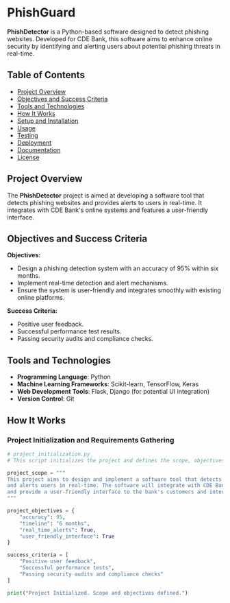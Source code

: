 # PhishGuard

**PhishDetector** is a Python-based software designed to detect phishing websites. Developed for CDE Bank, this software aims to enhance online security by identifying and alerting users about potential phishing threats in real-time. 

## Table of Contents

- [Project Overview](#project-overview)
- [Objectives and Success Criteria](#objectives-and-success-criteria)
- [Tools and Technologies](#tools-and-technologies)
- [How It Works](#how-it-works)
- [Setup and Installation](#setup-and-installation)
- [Usage](#usage)
- [Testing](#testing)
- [Deployment](#deployment)
- [Documentation](#documentation)
- [License](#license)

## Project Overview

The **PhishDetector** project is aimed at developing a software tool that detects phishing websites and provides alerts to users in real-time. It integrates with CDE Bank's online systems and features a user-friendly interface.

## Objectives and Success Criteria

**Objectives:**
- Design a phishing detection system with an accuracy of 95% within six months.
- Implement real-time detection and alert mechanisms.
- Ensure the system is user-friendly and integrates smoothly with existing online platforms.

**Success Criteria:**
- Positive user feedback.
- Successful performance test results.
- Passing security audits and compliance checks.

## Tools and Technologies

- **Programming Language**: Python
- **Machine Learning Frameworks**: Scikit-learn, TensorFlow, Keras
- **Web Development Tools**: Flask, Django (for potential UI integration)
- **Version Control**: Git

## How It Works

### Project Initialization and Requirements Gathering

```python
# project_initialization.py
# This script initializes the project and defines the scope, objectives, and tools.

project_scope = """
This project aims to design and implement a software tool that detects any website of phishing nature 
and alerts users in real-time. The software will integrate with CDE Bank's current online systems 
and provide a user-friendly interface to the bank's customers and internal staff.
"""

project_objectives = {
    "accuracy": 95,
    "timeline": "6 months",
    "real_time_alerts": True,
    "user_friendly_interface": True
}

success_criteria = [
    "Positive user feedback",
    "Successful performance tests",
    "Passing security audits and compliance checks"
]

print("Project Initialized. Scope and objectives defined.")

